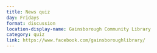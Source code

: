```yaml
---
title: News quiz
day: Fridays
format: discussion
location-display-name: Gainsborough Community Library
category: quiz
link: https://www.facebook.com/gainsboroughlibrary/
---
```

